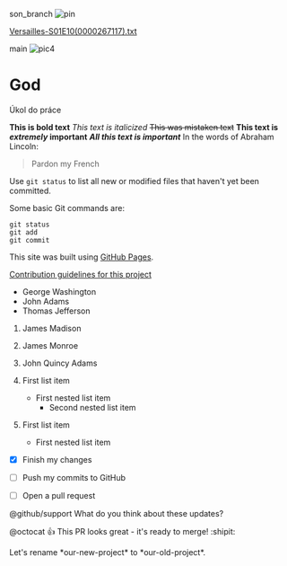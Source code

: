 son_branch
![pin](https://user-images.githubusercontent.com/81092018/112303749-f188e700-8c9c-11eb-8512-e7d01db45efe.png)


[Versailles-S01E10(0000267117).txt](https://github.com/Marthy90/God/files/6197257/Versailles-S01E10.0000267117.txt)



main
![pic4](https://user-images.githubusercontent.com/81092018/112280685-8da6f400-8c85-11eb-8a9b-47166be5d4ff.jpg)

# God
Úkol do práce 

**This is bold text**
*This text is italicized*
~~This was mistaken text~~
**This text is _extremely_ important**
***All this text is important***
In the words of Abraham Lincoln:

> Pardon my French
> 


Use `git status` to list all new or modified files that haven't yet been committed.


Some basic Git commands are:
```
git status
git add
git commit
```


This site was built using [GitHub Pages](https://pages.github.com/).


[Contribution guidelines for this project](docs/CONTRIBUTING.md)


- George Washington
- John Adams
- Thomas Jefferson

1. James Madison
2. James Monroe
3. John Quincy Adams

1. First list item
   - First nested list item
     - Second nested list item


100. First list item
     - First nested list item

- [x] Finish my changes
- [ ] Push my commits to GitHub
- [ ] Open a pull request


@github/support What do you think about these updates?


@octocat :+1: This PR looks great - it's ready to merge! :shipit:


Let's rename \*our-new-project\* to \*our-old-project\*.

